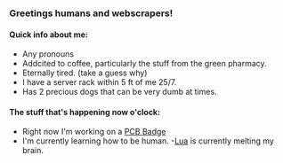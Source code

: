 ### Greetings humans and webscrapers!

#### Quick info about me:
- Any pronouns
- Addcited to coffee, particularly the stuff from the green pharmacy.
- Eternally tired. (take a guess why)
- I have a server rack within 5 ft of me 25/7.
- Has 2 precious dogs that can be very dumb at times.

#### The stuff that's happening now o'clock:
- Right now I'm working on a [PCB Badge](https://github.com/Maculos/badge)
- I'm currently learning how to be human.
-[Lua](https://www.lua.org/) is currently melting my brain.
<!--I need help with everything.-->

<!--
### How to contact me:
- [My Site] (https://placeholder-while-i-get-the-domain.com)
- placeholderemail@example.com
- 000-000-0000
-->
